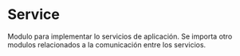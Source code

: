 # Service
Modulo para implementar lo servicios de aplicación. Se importa otro modulos relacionados a la comunicación entre los servicios. 
